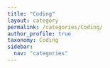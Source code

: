 ```yaml
---
title: "Coding"
layout: category
permalink: /categories/Coding/
author_profile: true
taxonomy: Coding
sidebar:
  nav: "categories"
---
```

